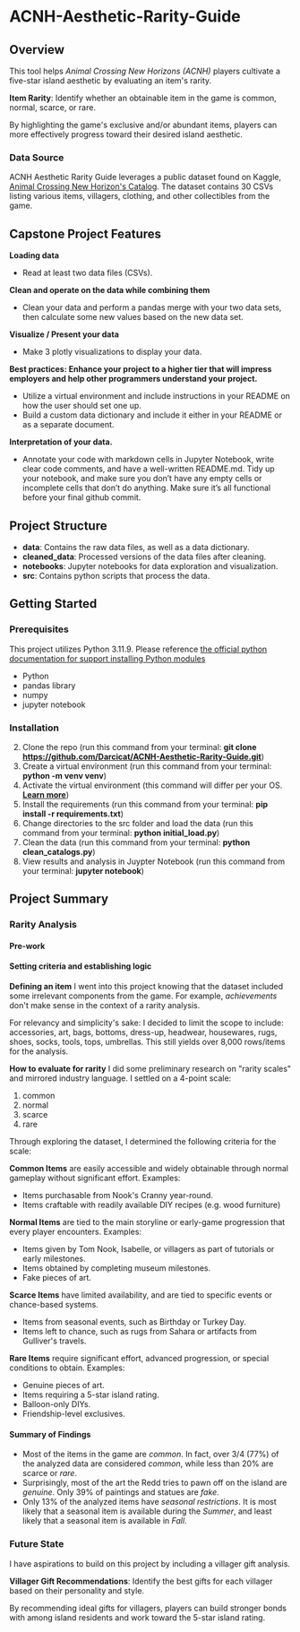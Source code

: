 # ACNH-Aesthetic-Rarity-Guide
## Overview
This tool helps *Animal Crossing New Horizons (ACNH)* players cultivate a five-star island aesthetic by evaluating an item's rarity. 

**Item Rarity**: Identify whether an obtainable item in the game is common, normal, scarce, or rare.

By highlighting the game's exclusive and/or abundant items, players can more effectively progress toward their desired island aesthetic.

### Data Source
ACNH Aesthetic Rarity Guide leverages a public dataset found on Kaggle, [Animal Crossing New Horizon's Catalog](https://www.kaggle.com/datasets/jessicali9530/animal-crossing-new-horizons-nookplaza-dataset). The dataset contains 30 CSVs listing various items, villagers, clothing, and other collectibles from the game. 

## Capstone Project Features
**Loading data**
- Read at least two data files (CSVs).

**Clean and operate on the data while combining them**
- Clean your data and perform a pandas merge with your two data sets, then calculate some new values based on the new data set.

**Visualize / Present your data**
- Make 3 plotly visualizations to display your data.

**Best practices: Enhance your project to a higher tier that will impress employers and help other programmers understand your project.**
- Utilize a virtual environment and include instructions in your README on how the user should set one up.
- Build a custom data dictionary and include it either in your README or as a separate document.
  
**Interpretation of your data.**
- Annotate your code with markdown cells in Jupyter Notebook, write clear code comments, and have a well-written README.md. Tidy up your notebook, and make sure you don’t have any empty cells or incomplete cells that don’t do anything. Make sure it’s all functional before your final github commit.

## Project Structure
- **data**: Contains the raw data files, as well as a data dictionary.
- **cleaned_data**: Processed versions of the data files after cleaning.
- **notebooks**: Jupyter notebooks for data exploration and visualization.
- **src**: Contains python scripts that process the data.

## Getting Started
### Prerequisites
This project utilizes Python 3.11.9. Please reference [the official python documentation for support installing Python modules](https://docs.python.org/3/installing/index.html)
- Python
- pandas library
- numpy
- jupyter notebook

### Installation
2. Clone the repo (run this command from your terminal: **git clone https://github.com/Darcicat/ACNH-Aesthetic-Rarity-Guide.git**)
3. Create a virtual environment (run this command from your terminal: **python -m venv venv**)
4. Activate the virtual environment (this command will differ per your OS. **[Learn more](https://docs.python.org/3/library/venv.html)**)
5. Install the requirements (run this command from your terminal: **pip install -r requirements.txt**)
6. Change directories to the src folder and load the data (run this command from your terminal: **python initial_load.py**)
7. Clean the data (run this command from your terminal: **python clean_catalogs.py**)
8. View results and analysis in Juypter Notebook (run this command from your terminal: **jupyter notebook**)

## Project Summary
### Rarity Analysis
#### Pre-work
#### Setting criteria and establishing logic
**Defining an item**
I went into this project knowing that the dataset included some irrelevant components from the game. For example, *achievements* don't make sense in the context of a rarity analysis. 

For relevancy and simplicity's sake: I decided to limit the scope to include: accessories, art, bags, bottoms, dress-up, headwear, housewares, rugs, shoes, socks, tools, tops, umbrellas. This still yields over 8,000 rows/items for the analysis.

**How to evaluate for rarity**
I did some preliminary research on "rarity scales" and mirrored industry language. I settled on a 4-point scale:
1. common
2. normal
3. scarce
4. rare

Through exploring the dataset, I determined the following criteria for the scale:

**Common Items** are easily  accessible and widely obtainable through normal gameplay without significant effort. Examples:
* Items purchasable from Nook's Cranny year-round.
* Items craftable with readily available DIY recipes (e.g. wood furniture)

**Normal Items** are tied to the main storyline or early-game progression that every player encounters. Examples:
* Items given by Tom Nook, Isabelle, or villagers as part of tutorials or early milestones.
* Items obtained by completing museum milestones.
* Fake pieces of art.

**Scarce Items** have limited availability, and are tied to specific events or chance-based systems.
* Items from seasonal events, such as Birthday or Turkey Day.
* Items left to chance, such as rugs from Sahara or artifacts from Gulliver's travels.

**Rare Items** require significant effort, advanced progression, or special conditions to obtain. Examples:
* Genuine pieces of art.
* Items requiring a 5-star island rating.
* Balloon-only DIYs.
* Friendship-level exclusives.


#### Summary of Findings
- Most of the items in the game are *common*. In fact, over 3/4 (77%) of the analyzed data are considered *common*, while less than 20% are scarce or *rare*.
- Surprisingly, most of the art the Redd tries to pawn off on the island are *genuine*. Only 39% of paintings and statues are *fake*.
- Only 13% of the analyzed items have *seasonal restrictions*. It is most likely that a seasonal item is available during the *Summer*, and least likely that a seasonal item is available in *Fall*.

### Future State
I have aspirations to build on this project by including a villager gift analysis. 

**Villager Gift Recommendations**: Identify the best gifts for each villager based on their personality and style.

By recommending ideal gifts for villagers, players can build stronger bonds with among island residents and work toward the 5-star island rating.